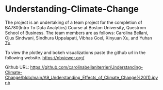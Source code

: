 # Understanding-Climate-Change

The project is an undertaking of a team project for the completion of BA780(Intro To Data Analytics) Course at Boston University, Questrom School of Business. The team members are as follows: Carolina Bellani, Ojus Sindwani, Sindhura Uppalapati, Vibhas Goel, Xinyuan Xu, and Yuhan Zu.

To view the plotley and bokeh visualizations paste the github url in the following website. https://nbviewer.org/

Github URL: https://github.com/carolinabellaniterrier/Understanding-Climate-Change/blob/main/A9_Understanding_Effects_of_Climate_Change%20(1).ipynb
